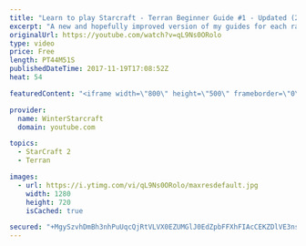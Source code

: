 ```yaml
---
title: "Learn to play Starcraft - Terran Beginner Guide #1 - Updated (2017 LOTV)"
excerpt: "A new and hopefully improved version of my guides for each race where I go over as many basics as possible while doing it live :)  I strongly believe that a super structured guide style is not very helpful compared to watching/playing the game actively.  Feedback is greatly appreciated. -- Watch live"
originalUrl: https://youtube.com/watch?v=qL9Ns0ORolo
type: video
price: Free
length: PT44M51S
publishedDateTime: 2017-11-19T17:08:52Z
heat: 54

featuredContent: "<iframe width=\"800\" height=\"500\" frameborder=\"0\" src=\"https://www.youtube.com/embed/qL9Ns0ORolo\" allow=\"accelerometer; autoplay; encrypted-media; gyroscope; picture-in-picture\" allowfullscreen></iframe>"

provider:
  name: WinterStarcraft
  domain: youtube.com

topics:
  - StarCraft 2
  - Terran

images:
  - url: https://i.ytimg.com/vi/qL9Ns0ORolo/maxresdefault.jpg
    width: 1280
    height: 720
    isCached: true

secured: "+MgySzvhDmBh3nhPuUqcQjRtVLVX0EZUMGlJ0EdZpbFFXhFIAcCEKZDlVE3nsM4zDjFpeJ8bW/RIpFbLOW9j3g3vLnzQHs2EGhESOM6S4bIhwczPpQmuo7nZ4LOOtJAZ1RT7x1lYEyQ+ZrQKKawIFaqze+ehjO5hWEKpmNFCzg10mrJd7yWj2nldI4RkeqfzMbmH3C9GZZ9Uex2GHiNuvkfQWQgeL6ciaoVN1UG41r1PotFYa5jcl63e6yE6NLeZkV4Vpuczubi0KFxsjLrR1Ar55dSoqmhJDCOU5eBjTBdXrJolDvm2DOJPTs+42A+Za7YtkBXzfLr2coijXc50GVyI5LeUUwMMteIhNgCaXaJi88CH6FAqufi4mX+jKtM261Y83rIRKQm5LKBj7+5qIMFRVBoJ0PQIgDoJjwXxKMKr+iJIGfRJvhUjGjcBPtij;bKta4tTtWNheeP3euTRqiQ=="
---
```


